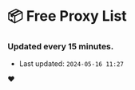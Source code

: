 # :package: Free Proxy List
### Updated every 15 minutes.

- Last updated: `2024-05-16 11:27`

:heart:
